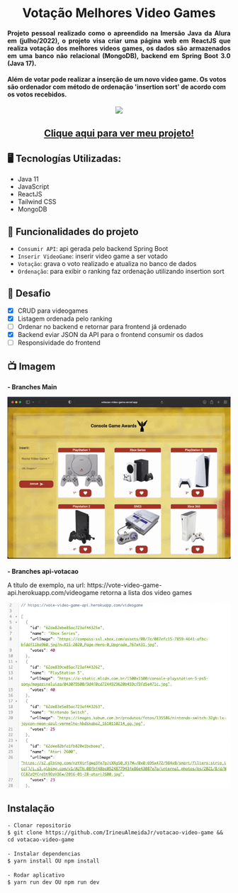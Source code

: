 <h1 align="center">Votação Melhores Video Games </h1>
<h4 align="justify">Projeto pessoal realizado como o apreendido na Imersão Java da Alura em (julho/2022), o projeto visa criar uma página web em ReactJS que realiza votação dos melhores videos games, os dados são armazenados em uma banco não relacional (MongoDB), backend em Spring Boot 3.0 (Java 17).</h4> 
<h4>Além de votar pode realizar a inserção de um novo video game. Os votos são ordenador com método de ordenação 'insertion sort' de acordo com os votos recebidos.</h4>

<p align="center">
<img src="http://img.shields.io/static/v1?label=STATUS&message=EM%20DESENVOLVIMENTO&color=GREEN&style=for-the-badge"/>
</p>

<h2 align="center"><a href="https://votacao-video-game-f5z5qswf9-irineualmeidajr.vercel.app">Clique aqui para ver meu projeto!</a></h2>

## 🖥️ Tecnologías Utilizadas:

- Java 11 </br>
- JavaScript </br>
- ReactJS </br>
- Tailwind CSS </br>
- MongoDB </br>

## :hammer: Funcionalidades do projeto

- `Consumir API`: api gerada pelo backend Spring Boot
- `Inserir VideoGame`: inserir video game a ser votado
- `Votação`: grava o voto realizado e atualiza no banco de dados
- `Ordenação`: para exibir o ranking faz ordenação utilizando insertion sort


## 🎯 Desafio
- [x] CRUD para videogames
- [x] Listagem ordenada pelo ranking
- [ ] Ordenar no backend e retornar para frontend já ordenado
- [x] Backend eviar JSON da API para o frontend consumir os dados
- [ ] Responsividade do frontend

## 📺 Imagem
<b>- Branches Main</b>
<div>
  <img src="https://raw.githubusercontent.com/IrineuAlmeidaJr/votacao-video-game/main/sample/gravacaoTela.gif" />
</div>
</br>
<b>- Branches api-votacao</b>
<p>A título de exemplo, na url: https://vote-video-game-api.herokuapp.com/videogame retorna a lista dos video games</p>
<div>
  <img src="https://raw.githubusercontent.com/IrineuAlmeidaJr/votacao-video-game/main/sample/exemploBackEnd.png" width="610" />
</div>

 
## Instalação

    - Clonar repositorio
    $ git clone https://github.com/IrineuAlmeidaJr/votacao-video-game && cd votacao-video-game

    - Instalar dependencias
    $ yarn install OU npm install

    - Rodar aplicativo
    $ yarn run dev OU npm run dev

